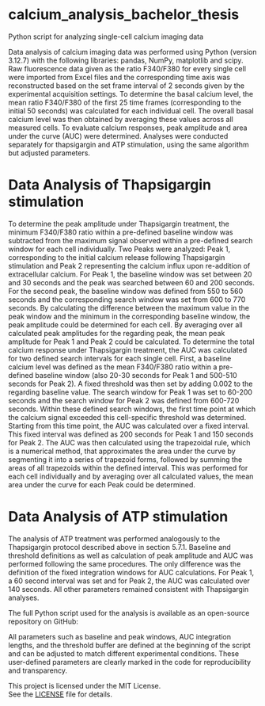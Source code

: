 # calcium_analysis_bachelor_thesis
Python script for analyzing single-cell calcium imaging data


Data analysis of calcium imaging data was performed using Python (version 3.12.7) with the following libraries: pandas, NumPy, matplotlib and scipy. Raw fluorescence data given as the ratio F340/F380 for every single cell were imported from Excel files and the corresponding time axis was reconstructed based on the set frame interval of 2 seconds given by the experimental acquisition settings. To determine the basal calcium level, the mean ratio F340/F380 of the first 25 time frames (corresponding to the initial 50 seconds) was calculated for each individual cell. The overall basal calcium level was then obtained by averaging these values across all measured cells. To evaluate calcium responses, peak amplitude and area under the curve (AUC) were determined. 
Analyses were conducted separately for thapsigargin and ATP stimulation, using the same algorithm but adjusted parameters. 

# Data Analysis of Thapsigargin stimulation 
To determine the peak amplitude under Thapsigargin treatment, the minimum F340/F380 ratio within a pre-defined baseline window was subtracted from the maximum signal observed within a pre-defined search window for each cell individually. Two Peaks were analyzed: Peak 1, corresponding to the initial calcium release following Thapsigargin stimulation and Peak 2 representing the calcium influx upon re-addition of extracellular calcium. For Peak 1, the baseline window was set between 20 and 30 seconds and the peak was searched between 60 and 200 seconds. For the second peak, the baseline window was defined from 550 to 560 seconds and the corresponding search window was set from 600 to 770 seconds. 
By calculating the difference between the maximum value in the peak window and the minimum in the corresponding baseline window, the peak amplitude could be determined for each cell. By averaging over all calculated peak amplitudes for the regarding peak, the mean peak amplitude for Peak 1 and Peak 2 could be calculated. 
To determine the total calcium response under Thapsigargin treatment, the AUC was calculated for two defined search intervals for each single cell.  First, a baseline calcium level was defined as the mean F340/F380 ratio within a pre-defined baseline window (also 20-30 seconds for Peak 1 and 500-510 seconds for Peak 2). A fixed threshold was then set by adding 0.002 to the regarding baseline value. The search window for Peak 1 was set to 60-200 seconds and the search window for Peak 2 was defined from 600-720 seconds. Within these defined search windows, the first time point at which the calcium signal exceeded this cell-specific threshold was determined. Starting from this time point, the AUC was calculated over a fixed interval. This fixed interval was defined as 200 seconds for Peak 1 and 150 seconds for Peak 2. The AUC was then calculated using the trapezoidal rule, which is a numerical method, that approximates the area under the curve by segmenting it into a series of trapezoid forms, followed by summing the areas of all trapezoids within the defined interval. This was performed for each cell individually and by averaging over all calculated values, the mean area under the curve for each Peak could be determined. 

# Data Analysis of ATP stimulation 
The analysis of ATP treatment was performed analogously to the Thapsigargin protocol described above in section 5.7.1. Baseline and threshold definitions as well as calculation of peak amplitude and AUC was performed following the same procedures. The only difference was the definition of the fixed integration windows for AUC calculations. For Peak 1, a 60 second interval was set and for Peak 2, the AUC was calculated over 140 seconds. All other parameters remained consistent with Thapsigargin analyses. 

The full Python script used for the analysis is available as an open-source repository on GitHub:

All parameters such as baseline and peak windows, AUC integration lengths, and the threshold buffer are defined at the beginning of the script and can be adjusted to match different experimental conditions. These user-defined parameters are clearly marked in the code for reproducibility and transparency.

This project is licensed under the MIT License.  
See the [LICENSE](LICENSE) file for details.

